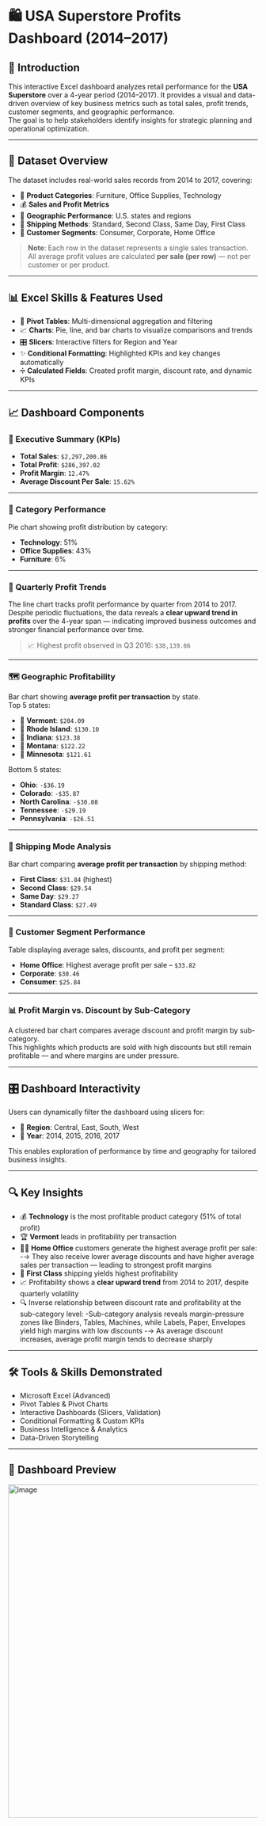 # 🛍 USA Superstore Profits Dashboard (2014–2017)

## 📌 Introduction  
This interactive Excel dashboard analyzes retail performance for the **USA Superstore** over a 4-year period (2014–2017). It provides a visual and data-driven overview of key business metrics such as total sales, profit trends, customer segments, and geographic performance.  
The goal is to help stakeholders identify insights for strategic planning and operational optimization.

---

## 📁 Dataset Overview  
The dataset includes real-world sales records from 2014 to 2017, covering:

- 💼 **Product Categories**: Furniture, Office Supplies, Technology  
- 💰 **Sales and Profit Metrics**  
- 📍 **Geographic Performance**: U.S. states and regions  
- 🚚 **Shipping Methods**: Standard, Second Class, Same Day, First Class  
- 👥 **Customer Segments**: Consumer, Corporate, Home Office  

> **Note**: Each row in the dataset represents a single sales transaction.  
> All average profit values are calculated **per sale (per row)** — not per customer or per product.

---

## 📊 Excel Skills & Features Used

- 📌 **Pivot Tables**: Multi-dimensional aggregation and filtering  
- 📈 **Charts**: Pie, line, and bar charts to visualize comparisons and trends  
- 🎛️ **Slicers**: Interactive filters for Region and Year  
- ✨ **Conditional Formatting**: Highlighted KPIs and key changes automatically  
- ➗ **Calculated Fields**: Created profit margin, discount rate, and dynamic KPIs  

---

## 📈 Dashboard Components

### 🧾 Executive Summary (KPIs)
- **Total Sales**: `$2,297,200.86`  
- **Total Profit**: `$286,397.02`  
- **Profit Margin**: `12.47%`  
- **Average Discount Per Sale**: `15.62%`

---

### 📎 Category Performance  
Pie chart showing profit distribution by category:
- **Technology**: 51%  
- **Office Supplies**: 43%  
- **Furniture**: 6%

---

### 📅 Quarterly Profit Trends  
The line chart tracks profit performance by quarter from 2014 to 2017.  
Despite periodic fluctuations, the data reveals a **clear upward trend in profits** over the 4-year span — indicating improved business outcomes and stronger financial performance over time.  
> 📈 Highest profit observed in Q3 2016: `$38,139.86`

---

### 🗺 Geographic Profitability  
Bar chart showing **average profit per transaction** by state.  
Top 5 states:
- 🥇 **Vermont**: `$204.09`  
- 🥈 **Rhode Island**: `$130.10`  
- 🥉 **Indiana**: `$123.38`  
- 🏅 **Montana**: `$122.22`  
- 🏅 **Minnesota**: `$121.61`

Bottom 5 states:
- **Ohio**: `-$36.19`  
- **Colorado**: `-$35.87`  
- **North Carolina**: `-$30.08`  
- **Tennessee**: `-$29.19`  
- **Pennsylvania**: `-$26.51`

---

### 🚚 Shipping Mode Analysis  
Bar chart comparing **average profit per transaction** by shipping method:
- **First Class**: `$31.84` (highest)  
- **Second Class**: `$29.54`  
- **Same Day**: `$29.27`  
- **Standard Class**: `$27.49`

---

### 👤 Customer Segment Performance  
Table displaying average sales, discounts, and profit per segment:
- **Home Office**: Highest average profit per sale – `$33.82`  
- **Corporate**: `$30.46`  
- **Consumer**: `$25.84`  

---

### 📊 Profit Margin vs. Discount by Sub-Category  
A clustered bar chart compares average discount and profit margin by sub-category.  
This highlights which products are sold with high discounts but still remain profitable — and where margins are under pressure.

---

## 🎛 Dashboard Interactivity  
Users can dynamically filter the dashboard using slicers for:
- 📍 **Region**: Central, East, South, West  
- 📅 **Year**: 2014, 2015, 2016, 2017  

This enables exploration of performance by time and geography for tailored business insights.

---

## 🔍 Key Insights

- 💰 **Technology** is the most profitable product category (51% of total profit)  
- 🏆 **Vermont** leads in profitability per transaction  
- 🧑‍💼 **Home Office** customers generate the highest average profit per sale:
-→ They also receive lower average discounts and have higher average sales per transaction — leading to strongest profit margins  
- 🚚 **First Class** shipping yields highest profitability  
- 📈 Profitability shows a **clear upward trend** from 2014 to 2017, despite quarterly volatility  
- 🔍 Inverse relationship between discount rate and profitability at the sub-category level:
-Sub-category analysis reveals margin-pressure zones like Binders, Tables, Machines, while Labels, Paper, Envelopes yield high margins with low discounts
-→ As average discount increases, average profit margin tends to decrease sharply 

---

## 🛠 Tools & Skills Demonstrated

- Microsoft Excel (Advanced)  
- Pivot Tables & Pivot Charts  
- Interactive Dashboards (Slicers, Validation)  
- Conditional Formatting & Custom KPIs  
- Business Intelligence & Analytics  
- Data-Driven Storytelling

---

## 📸 Dashboard Preview  
<img width="1870" height="674" alt="image" src="https://github.com/user-attachments/assets/525094e1-5015-4f23-8de7-954b91bbc4e6" />

